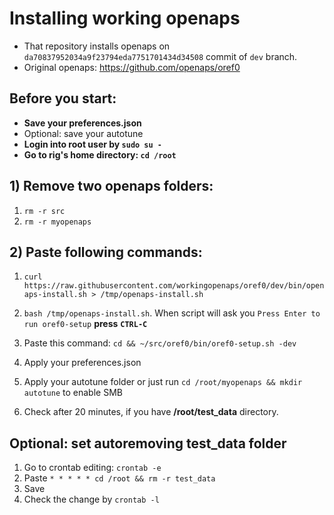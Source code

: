 # Installing working openaps

- That repository installs openaps on ```da70837952034a9f23794eda7751701434d34508``` commit of ```dev``` branch.
- Original openaps: https://github.com/openaps/oref0

## Before you start:
- **Save your preferences.json**
- Optional: save your autotune
- **Login into root user by ```sudo su -```**
- **Go to rig's home directory: ```cd /root```**

## 1) Remove two openaps folders:
1) ```rm -r src```
2) ```rm -r myopenaps```

## 2) Paste following commands:

1) ```curl https://raw.githubusercontent.com/workingopenaps/oref0/dev/bin/openaps-install.sh > /tmp/openaps-install.sh```
2) ```bash /tmp/openaps-install.sh```. When script will ask you ```Press Enter to run oref0-setup``` **press** **```CTRL-C```**

3) Paste this command: ```cd && ~/src/oref0/bin/oref0-setup.sh -dev```

4) Apply your preferences.json
5) Apply your autotune folder or just run ```cd /root/myopenaps && mkdir autotune``` to enable SMB

6) Check after 20 minutes, if you have **/root/test_data** directory.

## Optional: set autoremoving test_data folder
1) Go to crontab editing: ```crontab -e```
2) Paste ```* * * * * cd /root && rm -r test_data```
3) Save
4) Check the change by ```crontab -l```
